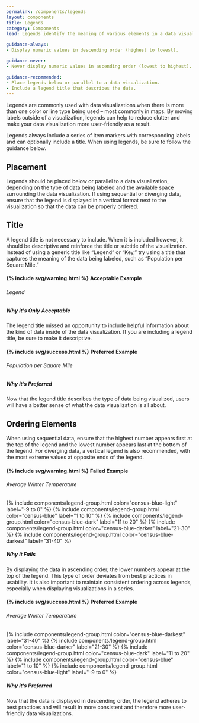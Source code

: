 ```yaml
---
permalink: /components/legends
layout: components
title: Legends
category: Components
lead: Legends identify the meaning of various elements in a data visualization and can be used as an alternative to labeling data directly.

guidance-always:
- Display numeric values in descending order (highest to lowest).

guidance-never:
- Never display numeric values in ascending order (lowest to highest).

guidance-recommended:
- Place legends below or parallel to a data visualization.
- Include a legend title that describes the data.
---
```

<p>
  Legends are commonly used with data visualizations when there is more than one color or line type being used – most commonly in maps. By moving labels outside of a visualization, legends can help to reduce clutter and make your data visualization more user-friendly as a result.
</p>
<p>
  Legends always include a series of item markers with corresponding labels and can optionally include a title. When using legends, be sure to follow the guidance below.
</p>
<div id="placement">
  <h2>Placement</h2>
  <p>
    Legends should be placed below or parallel to a data visualization, depending on the type of data being labeled and the available space surrounding the data visualization. If using sequential or diverging data, ensure that the legend is displayed in a vertical format next to the visualization so that the data can be properly ordered.
  </p>
</div>
<div id="placement">
  <h2>Title</h2>
  <p>
    A legend title is not necessary to include. When it is included however, it should be descriptive and reinforce the title or subtitle of the visualization. Instead of using a generic title like “Legend” or “Key,” try using a title that captures the meaning of the data being labeled, such as “Population per Square Mile.”
  </p>
  <div class="component-examples clearfix">
    <div class="usa-chart-card example-side-by-side legend-title-example">
      <h4>{% include svg/warning.html %} Acceptable Example</h4>
      <h6 class="legend-title">Legend</h6>
      <h5 class="usa-color-heading">Why it's Only Acceptable</h5>
      <p>
        The legend title missed an opportunity to include helpful information about the kind of data inside of the data visualization. If you are including a legend title, be sure to make it descriptive.
      </p>
    </div>
    <div class="usa-chart-card example-side-by-side legend-title-example">
      <h4>{% include svg/success.html %} Preferred Example</h4>
      <h6 class="legend-title">Population per Square Mile</h6>
      <h5 class="usa-color-heading">Why it‘s Preferred</h5>
      <p>
        Now that the legend title describes the type of data being visualized, users will have a better sense of what the data visualization is all about.
      </p>
    </div>
  </div>
</div>
<div id="order">
  <h2>Ordering Elements</h2>
  <p>
    When using sequential data, ensure that the highest number appears first at the top of the legend and the lowest number appears last at the bottom of the legend. For diverging data, a vertical legend is also recommended, with the most extreme values at opposite ends of the legend.
  </p>
  <div class="component-examples clearfix">
    <div class="usa-chart-card example-side-by-side legend-number-example">
      <h4>{% include svg/warning.html %} Failed Example</h4>
      <div class="dvs-legend-numbers">
        <h6 class="legend-title">Average Winter Temperature</h6>
        {% include components/legend-group.html color="census-blue-light" label="-9 to 0" %}
        {% include components/legend-group.html color="census-blue" label="1 to 10" %}
        {% include components/legend-group.html color="census-blue-dark" label="11 to 20" %}
        {% include components/legend-group.html color="census-blue-darker" label="21-30" %}
        {% include components/legend-group.html color="census-blue-darkest" label="31-40" %}
      </div>
      <h5 class="usa-color-heading">Why it Fails</h5>
      <p>
        By displaying the data in ascending order, the lower numbers appear at
        the top of the legend. This type of order deviates from best practices
        in usability. It is also important to maintain consistent ordering across
        legends, especially when displaying visualizations in a series.
      </p>
    </div>
    <div class="usa-chart-card example-side-by-side legend-number-example">
      <h4>{% include svg/success.html %} Preferred Example</h4>
      <div class="dvs-legend-numbers">
        <h6 class="legend-title">Average Winter Temperature</h6>
        {% include components/legend-group.html color="census-blue-darkest" label="31-40" %}
        {% include components/legend-group.html color="census-blue-darker" label="21-30" %}
        {% include components/legend-group.html color="census-blue-dark" label="11 to 20" %}
        {% include components/legend-group.html color="census-blue" label="1 to 10" %}
        {% include components/legend-group.html color="census-blue-light" label="-9 to 0" %}
      </div>
      <h5 class="usa-color-heading">Why it‘s Preferred</h5>
      <p>
        Now that the data is displayed in descending order, the legend adheres
        to best practices and will result in more consistent and therefore more
        user-friendly data visualizations. 
      </p>
    </div>
  </div>
</div>